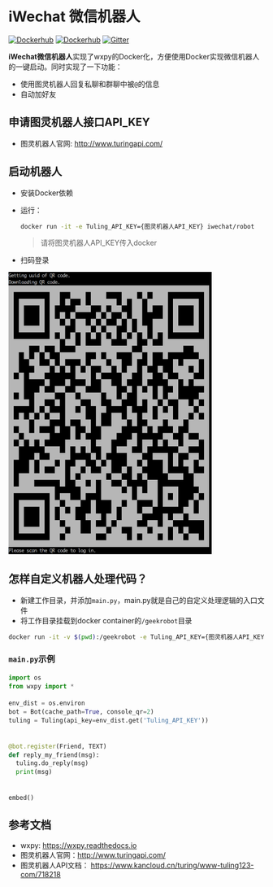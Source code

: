 # iWechat 微信机器人
[![Dockerhub](https://img.shields.io/docker/automated/iwechat/robot.svg)](https://hub.docker.com/r/iwechat/robot/)
[![Dockerhub](https://img.shields.io/docker/build/iwechat/robot.svg)](https://hub.docker.com/r/iwechat/robot/)
[![Gitter](https://img.shields.io/gitter/room/iWechatBot/community.svg)](https://gitter.im/iWechatBot/community)

**iWechat微信机器人**实现了wxpy的Docker化，方便使用Docker实现微信机器人的一键启动。同时实现了一下功能：

- 使用图灵机器人回复私聊和群聊中被`@`的信息
- 自动加好友


## 申请图灵机器人接口API_KEY

- 图灵机器人官网: http://www.turingapi.com/


## 启动机器人

- 安装Docker依赖
- 运行：


    ```bash
    docker run -it -e Tuling_API_KEY={图灵机器人API_KEY} iwechat/robot

    ```
    > 请将图灵机器人API_KEY传入docker
- 扫码登录
<img src="./images/iwechat_login.png" width=400 />

## 怎样自定义机器人处理代码？

- 新建工作目录，并添加`main.py`，main.py就是自己的自定义处理逻辑的入口文件
- 将工作目录挂载到docker container的`/geekrobot`目录

```bash
docker run -it -v $(pwd):/geekrobot -e Tuling_API_KEY={图灵机器人API_KEY} iwechat/robot
```

### `main.py`示例

```python
import os
from wxpy import *

env_dist = os.environ
bot = Bot(cache_path=True, console_qr=2)
tuling = Tuling(api_key=env_dist.get('Tuling_API_KEY'))


@bot.register(Friend, TEXT)
def reply_my_friend(msg):
  tuling.do_reply(msg)
  print(msg)


embed()
```

## 参考文档

- wxpy: https://wxpy.readthedocs.io
- 图灵机器人官网：http://www.turingapi.com/
- 图灵机器人API文档： https://www.kancloud.cn/turing/www-tuling123-com/718218

